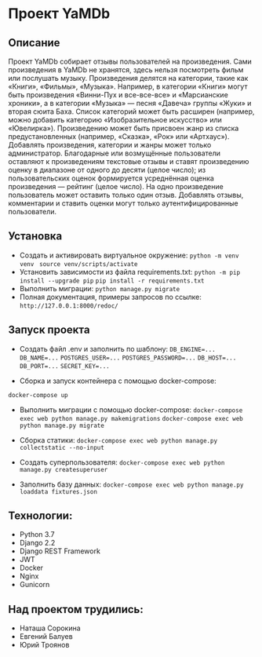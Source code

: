 # Проект YaMDb


## Описание

Проект YaMDb собирает отзывы пользователей на произведения. Сами произведения в YaMDb не хранятся, здесь нельзя посмотреть фильм или послушать музыку.
Произведения делятся на категории, такие как «Книги», «Фильмы», «Музыка». Например, в категории «Книги» могут быть произведения «Винни-Пух и все-все-все» и «Марсианские хроники», а в категории «Музыка» — песня «Давеча» группы «Жуки» и вторая сюита Баха. Список категорий может быть расширен (например, можно добавить категорию «Изобразительное искусство» или «Ювелирка»).
Произведению может быть присвоен жанр из списка предустановленных (например, «Сказка», «Рок» или «Артхаус»).
Добавлять произведения, категории и жанры может только администратор.
Благодарные или возмущённые пользователи оставляют к произведениям текстовые отзывы и ставят произведению оценку в диапазоне от одного до десяти (целое число); из пользовательских оценок формируется усреднённая оценка произведения — рейтинг (целое число). На одно произведение пользователь может оставить только один отзыв.
Добавлять отзывы, комментарии и ставить оценки могут только аутентифицированные пользователи.


## Установка

- Cоздать и активировать виртуальное окружение:
```python -m venv venv ```
```source venv/scripts/activate```
- Установить зависимости из файла requirements.txt:
```python -m pip install --upgrade pip```
```pip install -r requirements.txt```
- Выполнить миграции:
```python manage.py migrate```
- Полная документация, примеры запросов по ссылке:
```http://127.0.0.1:8000/redoc/```



## Запуск проекта

- Создать файл .env и заполнить по шаблону:
```DB_ENGINE=...```
```DB_NAME=...```
```POSTGRES_USER=...```
```POSTGRES_PASSWORD=...```
```DB_HOST=...```
```DB_PORT=...```
```SECRET_KEY=...```

- Сборка и запуск контейнера с помощью docker-compose:
```docker-compose build
docker-compose up
```

- Выполнить миграции с помощью docker-compose:
```docker-compose exec web python manage.py makemigrations```
```docker-compose exec web python manage.py migrate```

- Сборка статики:
```docker-compose exec web python manage.py collectstatic --no-input```

- Создать суперпользователя:
```docker-compose exec web python manage.py createsuperuser```

- Заполнить базу данных:
```docker-compose exec web python manage.py loaddata fixtures.json```


## Технологии:

- Python 3.7
- Django 2.2
- Django REST Framework
- JWT
- Docker
- Nginx
- Gunicorn


## Над проектом трудились:

- Наташа Сорокина
- Евгений Балуев
- Юрий Троянов
